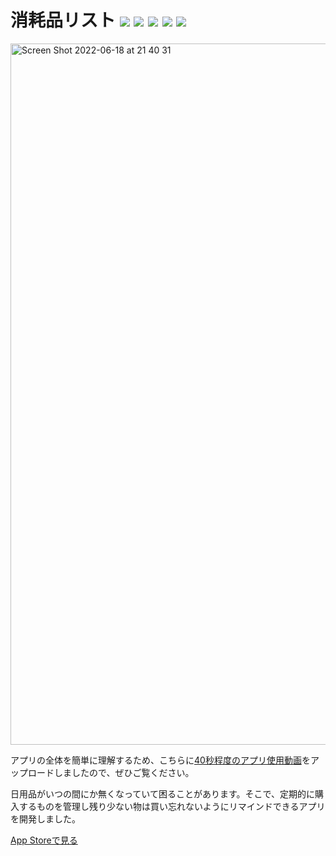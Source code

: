 # 消耗品リスト <img src="https://img.shields.io/badge/-Xcode13-000.svg?logo=xcode&style=flat"> <img src="https://img.shields.io/badge/-Swift5-000.svg?logo=swift&style=flat"> <img src="https://img.shields.io/badge/-Realm-000.svg?logo=realm&style=flat"> <img src="https://img.shields.io/badge/-iOS15~-000.svg?logo=apple&style=flat"> <img src="https://img.shields.io/badge/-MVC-000.svg?&style=flat">
<img width="1122" alt="Screen Shot 2022-06-18 at 21 40 31" src="https://user-images.githubusercontent.com/97211329/174438127-2aaf9e6c-dce3-41ce-b319-e401c001b937.png">

アプリの全体を簡単に理解するため、こちらに[40秒程度のアプリ使用動画](https://www.youtube.com/shorts/_azhmCOIYH4)をアップロードしましたので、ぜひご覧ください。

日用品がいつの間にか無くなっていて困ることがあります。そこで、定期的に購入するものを管理し残り少ない物は買い忘れないようにリマインドできるアプリを開発しました。 

[App Storeで見る](https://itunes.apple.com/jp/app/id1628820821?mt=8)
